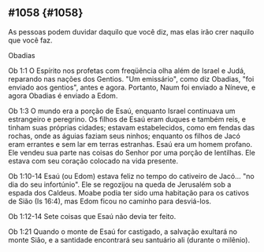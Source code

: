 ## #1058 {#1058}

As pessoas podem duvidar daquilo que você diz, mas elas irão crer naquilo que você faz.

Obadias

Ob 1:1 O Espírito nos profetas com freqüência olha além de Israel e Judá, reparando nas nações dos Gentios. &quot;Um emissário&quot;, como diz Obadias, &quot;foi enviado aos gentios&quot;, antes e agora. Portanto, Naum foi enviado a Níneve, e agora Obadias é enviado a Edom.

Ob 1:3 O mundo era a porção de Esaú, enquanto Israel continuava um estrangeiro e peregrino. Os filhos de Esaú eram duques e também reis, e tinham suas próprias cidades; estavam estabelecidos, como em fendas das rochas, onde as águias faziam seus ninhos; enquanto os filhos de Jacó eram errantes e sem lar em terras estranhas. Esaú era um homem profano. Ele vendeu sua parte nas coisas do Senhor por uma porção de lentilhas. Ele estava com seu coração colocado na vida presente.

Ob 1:10-14 Esaú (ou Edom) estava feliz no tempo do cativeiro de Jacó... &quot;no dia do seu infortúnio&quot;. Ele se regozijou na queda de Jerusalém sob a espada dos Caldeus. Moabe podia ter sido uma habitação para os cativos de Sião (Is 16:4), mas Edom ficou no caminho para desviá-los.

Ob 1:12-14 Sete coisas que Esaú não devia ter feito.

Ob 1:21 Quando o monte de Esaú for castigado, a salvação exultará no monte Sião, e a santidade encontrará seu santuário ali (durante o milênio).